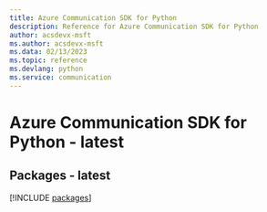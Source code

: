 ```yaml
---
title: Azure Communication SDK for Python
description: Reference for Azure Communication SDK for Python
author: acsdevx-msft
ms.author: acsdevx-msft
ms.data: 02/13/2023
ms.topic: reference
ms.devlang: python
ms.service: communication
---
```

# Azure Communication SDK for Python - latest
## Packages - latest
[!INCLUDE [packages](communication-index.md)]